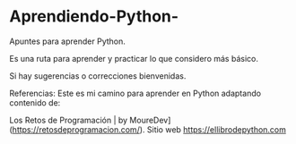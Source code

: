 # Aprendiendo-Python-
Apuntes para aprender Python.

Es una ruta para aprender y practicar lo que considero más básico.

Si hay sugerencias o correcciones bienvenidas.


Referencias:
Este es mi camino para aprender en Python adaptando contenido de:

Los Retos de Programación | by MoureDev](https://retosdeprogramacion.com/).
Sitio web https://ellibrodepython.com
